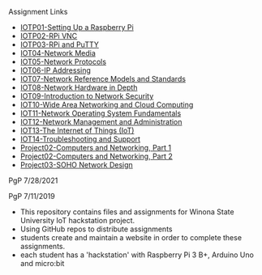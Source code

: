 Assignment Links
* <a href="https://eprof1.github.io/IOT/IOTP01/IOTP01.html" target="_blank">IOTP01-Setting Up a Raspberry Pi</a>
* <a href="https://eprof1.github.io/IOT/IOTP02/IOTP02.html" target="_blank">IOTP02-RPi VNC</a>
* <a href="https://eprof1.github.io/IOT/IOTP03/IOTP03.html" target="_blank">IOTP03-RPi and PuTTY</a>
* <a href="https://eprof1.github.io/IOT/IOT04/IOT04.html" target="_blank">IOT04-Network Media</a>
* <a href="https://eprof1.github.io/IOT/IOT05/IOT05.html" target="_blank">IOT05-Network Protocols</a>
* <a href="https://eprof1.github.io/IOT/IOT06/IOT06.html" target="_blank">IOT06-IP Addressing</a>
* <a href="https://eprof1.github.io/IOT/IOT07/IOT07.html" target="_blank">IOT07-Network Reference Models and Standards</a>
* <a href="https://eprof1.github.io/IOT/IOT08/IOT08.html" target="_blank">IOT08-Network Hardware in Depth</a>
* <a href="https://eprof1.github.io/IOT/IOT09/IOT09.html" target="_blank">IOT09-Introduction to Network Security</a>
* <a href="https://eprof1.github.io/IOT/IOT10/IOT10.html" target="_blank">IOT10-Wide Area Networking and Cloud Computing</a>
* <a href="https://eprof1.github.io/IOT/IOT11/IOT11.html" target="_blank">IOT11-Network Operating System Fundamentals</a>
* <a href="https://eprof1.github.io/IOT/IOT12/IOT12.html" target="_blank">IOT12-Network Management and Administration</a>
* <a href="https://eprof1.github.io/IOT/IOT13/IOT13.html" target="_blank">IOT13-The Internet of Things (IoT)</a>
* <a href="https://eprof1.github.io/IOT/IOT14/IOT14.html" target="_blank">IOT14-Troubleshooting and Support</a>
* <a href="https://eprof1.github.io/IOT/Project02/Project2_1.html" target="_blank">Project02-Computers and Networking, Part 1</a>
* <a href="https://eprof1.github.io/IOT/Project02/Project2_2.html" target="_blank">Project02-Computers and Networking, Part 2</a>
* <a href="https://eprof1.github.io/IOT/Project03/Project3Report.html" target="_blank">Project03-SOHO Network Design</a>

PgP 7/28/2021


PgP 7/11/2019
   * This repository contains files and assignments for Winona State University IoT hackstation project.
   * Using GitHub repos to distribute assignments
   * students create and maintain a website in order to complete these assignments.
   * each student has a 'hackstation' with Raspberry Pi 3 B+, Arduino Uno and micro:bit


